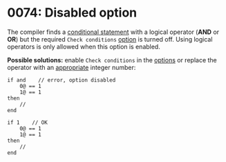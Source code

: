 # 0074: Disabled option

The compiler finds a [conditional statement](../../language/control-flow/conditions.md) with a logical operator (**AND** or **OR**) but the required `Check conditions` [option](../../editor/options/general.md#check-conditions) is turned off. Using logical operators is only allowed when this option is enabled.

**Possible solutions:** enable `Check conditions` in the [options](../../editor/options/general.md) or replace the operator with an [appropriate](../../language/control-flow/conditions.md#low-level-if-statements) integer number:

```
if and    // error, option disabled
    0@ == 1
    1@ == 1
then
    //
end

if 1    // OK
    0@ == 1
    1@ == 1
then
    //
end
```

